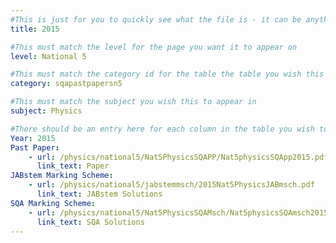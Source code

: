 ```yaml
---
#This is just for you to quickly see what the file is - it can be anything you want
title: 2015

#This must match the level for the page you want it to appear on
level: National 5

#This must match the category id for the table the table you wish this to appear in
category: sqapastpapersn5

#This must match the subject you wish this to appear in
subject: Physics

#There should be an entry here for each column in the table you wish to populate:
Year: 2015
Past Paper:
    - url: /physics/national5/Nat5PhysicsSQAPP/Nat5physicsSQApp2015.pdf
      link_text: Paper
JABstem Marking Scheme:
    - url: /physics/national5/jabstemmsch/2015Nat5PhysicsJABmsch.pdf
      link_text: JABstem Solutions
SQA Marking Scheme:
    - url: /physics/national5/Nat5PhysicsSQAMsch/Nat5physicsSQAmsch2015.pdf
      link_text: SQA Solutions
---
```


